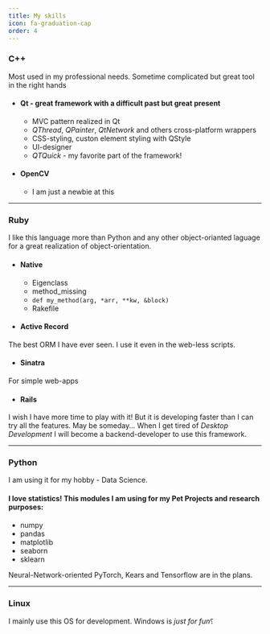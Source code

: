 ```yaml
---
title: My skills
icon: fa-graduation-cap
order: 4
---
```

### C++
Most used in my professional needs. Sometime complicated but great tool in the right hands
* #### Qt - great framework with a difficult past but great present
  * MVC pattern realized in Qt
  * *QThread*, *QPainter*, *QtNetwork* and others cross-platform wrappers
  * CSS-styling, custon element styling with QStyle
  * UI-designer
  * *QTQuick* - my favorite part of the framework!

* #### OpenCV
  * I am just a newbie at this

- - -

### Ruby
I like this language more than Python and any other object-orianted laguage for a great realization of object-orientation.
* #### Native
  * Eigenclass
  * method_missing
  * `def my_method(arg, *arr, **kw, &block)`
  * Rakefile

* #### Active Record
The best ORM I have ever seen. I use it even in the web-less scripts.

* #### Sinatra
For simple web-apps

* #### Rails
I wish I have more time to play with it! But it is developing faster than I can try all the features. May be someday... When I get tired of *Desktop Development* I will become a backend-developer to use this framework.

- - -

### Python
I am using it for my hobby - Data Science.
#### I love statistics! This modules I am using for my Pet Projects and research purposes:
* numpy
* pandas
* matplotlib
* seaborn
* sklearn

Neural-Network-oriented PyTorch, Kears and Tensorflow are in the plans.

- - -

### Linux
I mainly use this OS for development. Windows is *just for fun*⸮
